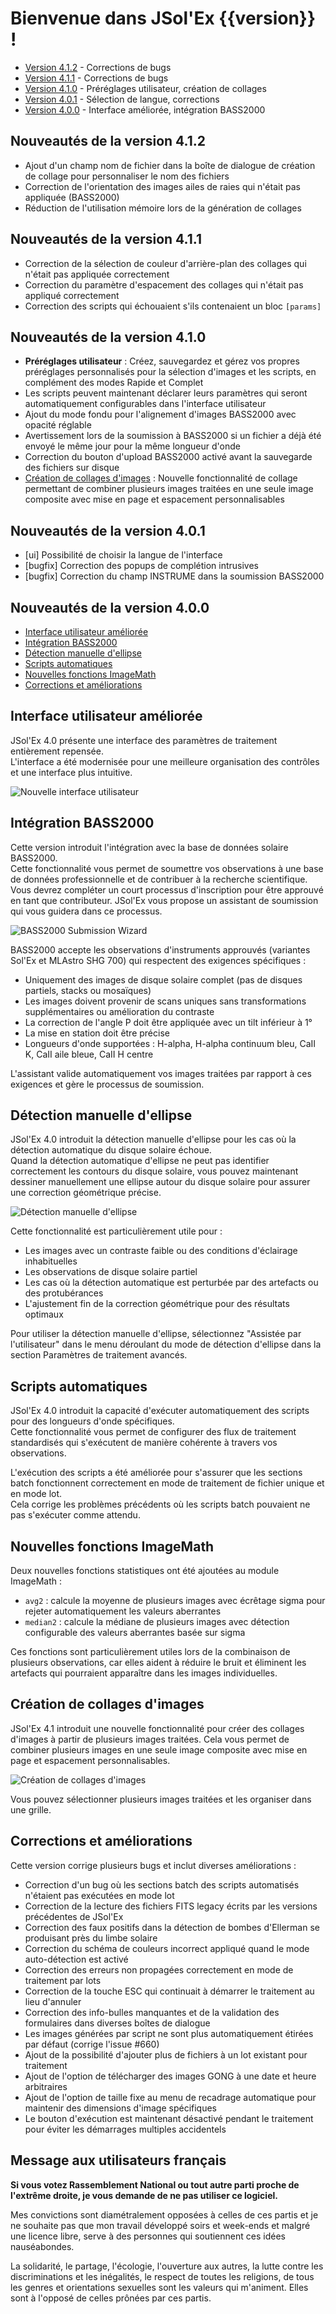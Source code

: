 # Bienvenue dans JSol'Ex {{version}} !

- [Version 4.1.2](#nouveautes-de-la-version-4-1-2) - Corrections de bugs
- [Version 4.1.1](#nouveautes-de-la-version-4-1-1) - Corrections de bugs
- [Version 4.1.0](#nouveautes-de-la-version-4-1-0) - Préréglages utilisateur, création de collages
- [Version 4.0.1](#nouveautes-de-la-version-4-0-1) - Sélection de langue, corrections
- [Version 4.0.0](#nouveautes-de-la-version-4-0-0) - Interface améliorée, intégration BASS2000

## Nouveautés de la version 4.1.2

- Ajout d'un champ nom de fichier dans la boîte de dialogue de création de collage pour personnaliser le nom des fichiers
- Correction de l'orientation des images ailes de raies qui n'était pas appliquée (BASS2000)
- Réduction de l'utilisation mémoire lors de la génération de collages

## Nouveautés de la version 4.1.1

- Correction de la sélection de couleur d'arrière-plan des collages qui n'était pas appliquée correctement
- Correction du paramètre d'espacement des collages qui n'était pas appliqué correctement
- Correction des scripts qui échouaient s'ils contenaient un bloc `[params]`

## Nouveautés de la version 4.1.0

- **Préréglages utilisateur** : Créez, sauvegardez et gérez vos propres préréglages personnalisés pour la sélection d'images et les scripts, en complément des modes Rapide et Complet
- Les scripts peuvent maintenant déclarer leurs paramètres qui seront automatiquement configurables dans l'interface utilisateur
- Ajout du mode fondu pour l'alignement d'images BASS2000 avec opacité réglable
- Avertissement lors de la soumission à BASS2000 si un fichier a déjà été envoyé le même jour pour la même longueur d'onde
- Correction du bouton d'upload BASS2000 activé avant la sauvegarde des fichiers sur disque
- [Création de collages d'images](#creation-de-collages-d-images) : Nouvelle fonctionnalité de collage permettant de combiner plusieurs images traitées en une seule image composite avec mise en page et espacement personnalisables

## Nouveautés de la version 4.0.1

- [ui] Possibilité de choisir la langue de l'interface
- [bugfix] Correction des popups de complétion intrusives
- [bugfix] Correction du champ INSTRUME dans la soumission BASS2000

## Nouveautés de la version 4.0.0

- [Interface utilisateur améliorée](#interface-utilisateur-améliorée)
- [Intégration BASS2000](#intégration-bass2000)
- [Détection manuelle d'ellipse](#détection-manuelle-dellipse)
- [Scripts automatiques](#scripts-automatiques)
- [Nouvelles fonctions ImageMath](#nouvelles-fonctions-imagemath)
- [Corrections et améliorations](#corrections-et-améliorations)

## Interface utilisateur améliorée

JSol'Ex 4.0 présente une interface des paramètres de traitement entièrement repensée.  
L'interface a été modernisée pour une meilleure organisation des contrôles et une interface plus intuitive.

![Nouvelle interface utilisateur](/docs/new-ui-fr.png)

## Intégration BASS2000

Cette version introduit l'intégration avec la base de données solaire BASS2000.  
Cette fonctionnalité vous permet de soumettre vos observations à une base de données professionnelle et de contribuer à la recherche scientifique.
Vous devrez compléter un court processus d'inscription pour être approuvé en tant que contributeur.
JSol'Ex vous propose un assistant de soumission qui vous guidera dans ce processus.

![BASS2000 Submission Wizard](/docs/bass2000-fr.png)

BASS2000 accepte les observations d'instruments approuvés (variantes Sol'Ex et MLAstro SHG 700) qui respectent des exigences spécifiques :
- Uniquement des images de disque solaire complet (pas de disques partiels, stacks ou mosaïques)
- Les images doivent provenir de scans uniques sans transformations supplémentaires ou amélioration du contraste
- La correction de l'angle P doit être appliquée avec un tilt inférieur à 1°
- La mise en station doit être précise
- Longueurs d'onde supportées : H-alpha, H-alpha continuum bleu, CaII K, CaII aile bleue, CaII H centre

L'assistant valide automatiquement vos images traitées par rapport à ces exigences et gère le processus de soumission.

## Détection manuelle d'ellipse

JSol'Ex 4.0 introduit la détection manuelle d'ellipse pour les cas où la détection automatique du disque solaire échoue.  
Quand la détection automatique d'ellipse ne peut pas identifier correctement les contours du disque solaire, vous pouvez maintenant dessiner manuellement une ellipse autour du disque solaire pour assurer une correction géométrique précise.

![Détection manuelle d'ellipse](/docs/assisted-fit-fr.png)

Cette fonctionnalité est particulièrement utile pour :
- Les images avec un contraste faible ou des conditions d'éclairage inhabituelles
- Les observations de disque solaire partiel
- Les cas où la détection automatique est perturbée par des artefacts ou des protubérances
- L'ajustement fin de la correction géométrique pour des résultats optimaux

Pour utiliser la détection manuelle d'ellipse, sélectionnez "Assistée par l'utilisateur" dans le menu déroulant du mode de détection d'ellipse dans la section Paramètres de traitement avancés.

## Scripts automatiques

JSol'Ex 4.0 introduit la capacité d'exécuter automatiquement des scripts pour des longueurs d'onde spécifiques.  
Cette fonctionnalité vous permet de configurer des flux de traitement standardisés qui s'exécutent de manière cohérente à travers vos observations.

L'exécution des scripts a été améliorée pour s'assurer que les sections batch fonctionnent correctement en mode de traitement de fichier unique et en mode lot.  
Cela corrige les problèmes précédents où les scripts batch pouvaient ne pas s'exécuter comme attendu.

## Nouvelles fonctions ImageMath

Deux nouvelles fonctions statistiques ont été ajoutées au module ImageMath :

- `avg2` : calcule la moyenne de plusieurs images avec écrêtage sigma pour rejeter automatiquement les valeurs aberrantes
- `median2` : calcule la médiane de plusieurs images avec détection configurable des valeurs aberrantes basée sur sigma

Ces fonctions sont particulièrement utiles lors de la combinaison de plusieurs observations, car elles aident à réduire le bruit et éliminent les artefacts qui pourraient apparaître dans les images individuelles.

## Création de collages d'images

JSol'Ex 4.1 introduit une nouvelle fonctionnalité pour créer des collages d'images à partir de plusieurs images traitées.
Cela vous permet de combiner plusieurs images en une seule image composite avec mise en page et espacement personnalisables.

![Création de collages d'images](/docs/collage-interface-fr.jpg)

Vous pouvez sélectionner plusieurs images traitées et les organiser dans une grille.

## Corrections et améliorations

Cette version corrige plusieurs bugs et inclut diverses améliorations :

- Correction d'un bug où les sections batch des scripts automatisés n'étaient pas exécutées en mode lot
- Correction de la lecture des fichiers FITS legacy écrits par les versions précédentes de JSol'Ex
- Correction des faux positifs dans la détection de bombes d'Ellerman se produisant près du limbe solaire
- Correction du schéma de couleurs incorrect appliqué quand le mode auto-détection est activé
- Correction des erreurs non propagées correctement en mode de traitement par lots
- Correction de la touche ESC qui continuait à démarrer le traitement au lieu d'annuler
- Correction des info-bulles manquantes et de la validation des formulaires dans diverses boîtes de dialogue
- Les images générées par script ne sont plus automatiquement étirées par défaut (corrige l'issue #660)
- Ajout de la possibilité d'ajouter plus de fichiers à un lot existant pour traitement
- Ajout de l'option de télécharger des images GONG à une date et heure arbitraires
- Ajout de l'option de taille fixe au menu de recadrage automatique pour maintenir des dimensions d'image spécifiques
- Le bouton d'exécution est maintenant désactivé pendant le traitement pour éviter les démarrages multiples accidentels

## Message aux utilisateurs français

**Si vous votez Rassemblement National ou tout autre parti proche de l'extrême droite, je vous demande de ne pas utiliser ce logiciel.**

Mes convictions sont diamétralement opposées à celles de ces partis et je ne souhaite pas que mon travail développé soirs et week-ends et malgré une licence libre, serve à des personnes qui soutiennent ces idées nauséabondes.

La solidarité, le partage, l'écologie, l'ouverture aux autres, la lutte contre les discriminations et les inégalités, le respect de toutes les religions, de tous les genres et orientations sexuelles sont les valeurs qui m'animent.
Elles sont à l'opposé de celles prônées par ces partis.
